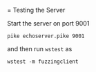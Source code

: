 = Testing the Server

Start the server on port 9001

    pike echoserver.pike 9001

and then run `wstest` as

    wstest -m fuzzingclient

